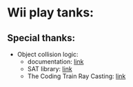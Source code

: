 # Wii play tanks:


## Special thanks:
- Object collision logic: 
    - documentation: [link](https://gamedevelopment.tutsplus.com/tutorials/collision-detection-using-the-separating-axis-theorem--gamedev-169)
    - SAT library: [link](https://github.com/jriecken/sat-js)
    - The Coding Train Ray Casting: [link](https://thecodingtrain.com/CodingChallenges/145-2d-ray-casting.html)
